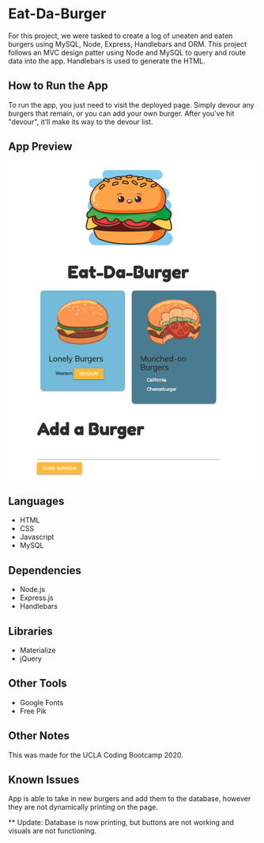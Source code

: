 # Eat-Da-Burger

For this project, we were tasked to create a log of uneaten and eaten burgers using MySQL, Node, Express, Handlebars and ORM. This project follows an MVC design patter using Node and MySQL to query and route data into the app. Handlebars is used to generate the HTML.

## How to Run the App

To run the app, you just need to visit the deployed page.
Simply devour any burgers that remain, or you can add your own burger. After you've hit "devour", it'll make its way to the devour list.

## App Preview
![Eat-Da-Burger Preview](./public/assets/img/EAT-DA-BURGER-DISPLAY.PNG)

## Languages
* HTML
* CSS
* Javascript
* MySQL

## Dependencies
* Node.js
* Express.js
* Handlebars

## Libraries
* Materialize
* jQuery

## Other Tools
* Google Fonts
* Free Pik

## Other Notes
This was made for the UCLA Coding Bootcamp 2020.

## Known Issues
App is able to take in new burgers and add them to the database, however they are not dynamically printing on the page.

** Update: Database is now printing, but buttons are not working and visuals are not functioning.